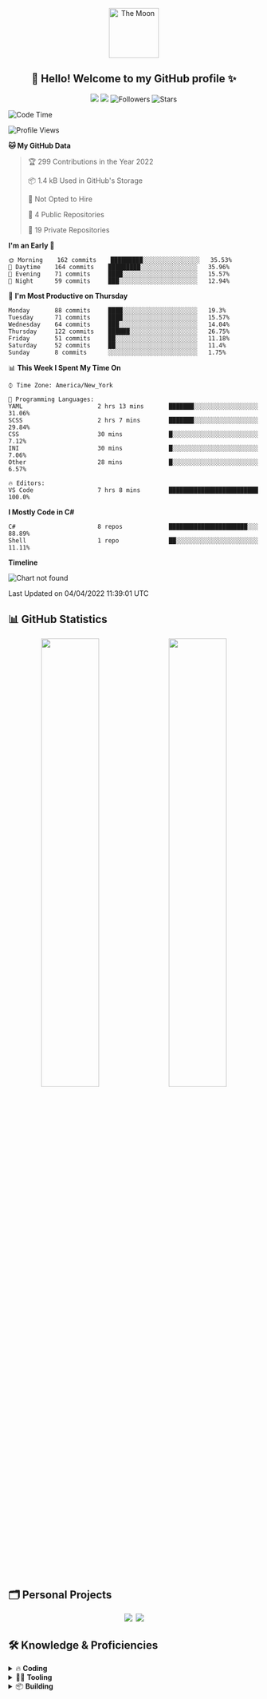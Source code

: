 <p align="center">
  <img width="100px" src="https://i.imgur.com/Ax6izaP.png" align="center" alt="The Moon"/>
	<h2 align="center">📌 Hello! Welcome to my GitHub profile ✨</h2>
</p>
<p align="center">
  <img src="https://komarev.com/ghpvc/?username=wuoyrd&color=57a6e6&label=Views&logo=github&style=flat">
  <img src="https://badges.pufler.dev/visits/wuoyrd/wuoyrd?color=fbe6a4&logo=github&style=flat"/>
  <img alt="Followers" src="https://img.shields.io/github/followers/wuoyrd?label=follow&color=52cca3&style=flat"/>
  <img alt="Stars" src="https://img.shields.io/github/stars/wuoyrd?label=watch&color=f57676&style=flat"/>
</p>

<!--START_SECTION:waka-->
![Code Time](http://img.shields.io/badge/Code%20Time-744%20hrs%2050%20mins-blue)

![Profile Views](http://img.shields.io/badge/Profile%20Views-204-blue)

**🐱 My GitHub Data** 

> 🏆 299 Contributions in the Year 2022
 > 
> 📦 1.4 kB Used in GitHub's Storage 
 > 
> 🚫 Not Opted to Hire
 > 
> 📜 4 Public Repositories 
 > 
> 🔑 19 Private Repositories  
 > 
**I'm an Early 🐤** 

```text
🌞 Morning    162 commits    █████████░░░░░░░░░░░░░░░░   35.53% 
🌆 Daytime    164 commits    █████████░░░░░░░░░░░░░░░░   35.96% 
🌃 Evening    71 commits     ████░░░░░░░░░░░░░░░░░░░░░   15.57% 
🌙 Night      59 commits     ███░░░░░░░░░░░░░░░░░░░░░░   12.94%

```
📅 **I'm Most Productive on Thursday** 

```text
Monday       88 commits     ████░░░░░░░░░░░░░░░░░░░░░   19.3% 
Tuesday      71 commits     ████░░░░░░░░░░░░░░░░░░░░░   15.57% 
Wednesday    64 commits     ███░░░░░░░░░░░░░░░░░░░░░░   14.04% 
Thursday     122 commits    ██████░░░░░░░░░░░░░░░░░░░   26.75% 
Friday       51 commits     ██░░░░░░░░░░░░░░░░░░░░░░░   11.18% 
Saturday     52 commits     ██░░░░░░░░░░░░░░░░░░░░░░░   11.4% 
Sunday       8 commits      ░░░░░░░░░░░░░░░░░░░░░░░░░   1.75%

```


📊 **This Week I Spent My Time On** 

```text
⌚︎ Time Zone: America/New_York

💬 Programming Languages: 
YAML                     2 hrs 13 mins       ███████░░░░░░░░░░░░░░░░░░   31.06% 
SCSS                     2 hrs 7 mins        ███████░░░░░░░░░░░░░░░░░░   29.84% 
CSS                      30 mins             █░░░░░░░░░░░░░░░░░░░░░░░░   7.12% 
INI                      30 mins             █░░░░░░░░░░░░░░░░░░░░░░░░   7.06% 
Other                    28 mins             █░░░░░░░░░░░░░░░░░░░░░░░░   6.57%

🔥 Editors: 
VS Code                  7 hrs 8 mins        █████████████████████████   100.0%

```

**I Mostly Code in C#** 

```text
C#                       8 repos             ██████████████████████░░░   88.89% 
Shell                    1 repo              ██░░░░░░░░░░░░░░░░░░░░░░░   11.11%

```


**Timeline**

![Chart not found](https://raw.githubusercontent.com/wuoyrd/wuoyrd/main/charts/bar_graph.png) 


 Last Updated on 04/04/2022 11:39:01 UTC
<!--END_SECTION:waka-->

## 📊 GitHub Statistics

<p align="center">
  	<img width="48%" src="https://github-readme-stats.vercel.app/api?username=wuoyrd&theme=github_dark&show_icons=true&hide_border=true&bg_color=2d333b&icon_color=fbe6a4&title_color=57a6e6&text_color=d6d6d6&count_private=true"/>
  	&ensp;
  	<img width="48%" src="https://github-readme-streak-stats.herokuapp.com/?user=wuoyrd&theme=github-dark-blue&hide_border=true&background=2d333b&title=57a6e6&ring=fbe6a4&fire=f57676&sideNums=67a6e6&dates=a6a6a6&currStreakLabel=e6e6e6&sideLabels=e6e6e6&stroke=797C82"/>
  </p>

## 🗂️ Personal Projects

<p align="center">
	<a href="https://github.com/wuoyrd/vs-theme-goodnight"><img src="https://github-readme-stats.vercel.app/api/pin/?username=wuoyrd&repo=vs-theme-goodnight&show_owner=true&theme=github_dark&hide_border=true&bg_color=2d333b&icon_color=fbe6a4&title_color=57a6e6&text_color=d6d6d6&line_height=27"/></a>&ensp;<a href="https://github.com/wuoyrd/leetcode"><img src="https://github-readme-stats.vercel.app/api/pin/?username=wuoyrd&repo=leetcode&show_owner=true&theme=github_dark&hide_border=true&bg_color=2d333b&icon_color=fbe6a4&title_color=57a6e6&text_color=d6d6d6&line_height=27"/></a>
</p>

## 🛠️ Knowledge & Proficiencies

<details>
	<summary>🔥 <b>Coding</b></summary>
	<p align="left">
    <img src="https://img.shields.io/badge/dotnet-informational?style=flat&logo=dotnet&color=57a6e6"/>
    <img src="https://img.shields.io/badge/dotnet-informational?style=flat&logo=dotnet&color=57a6e6"/>
    <img src="https://img.shields.io/badge/C%23-informational?style=flat&logo=Csharp&color=57a6e6"/>
    <img src="https://img.shields.io/badge/HTML-informational?style=flat&logo=html5&logoColor=white&color=57a6e6"/>
    <img src="https://img.shields.io/badge/CSS-informational?style=flat&logo=css3&logoColor=white&color=57a6e6"/>
    <img src="https://img.shields.io/badge/SASS-informational?style=flat&logo=sass&logoColor=white&color=57a6e6"/>
    <img src="https://img.shields.io/badge/JavaScript-informational?style=flat&logo=javascript&logoColor=white&color=57a6e6"/>
    <img src="https://img.shields.io/badge/Node.js-informational?style=flat&logo=node.js&logoColor=white&color=57a6e6"/>
    <img src="https://img.shields.io/badge/Python-informational?style=flat&logo=python&logoColor=white&color=57a6e6"/>
    <img src="https://img.shields.io/badge/Markdown-informational?style=flat&logo=markdown&logoColor=white&color=57a6e6"/>
    <img src="https://img.shields.io/badge/LaTeX-informational?style=flat&logo=latex&logoColor=white&color=57a6e6"/>
    <img src="https://img.shields.io/badge/XML-informational?style=flat&logo=xaml&color=eb525f"/>
    <img src="https://img.shields.io/badge/JSON-informational?style=flat&logo=json&color=eb525f"/>
    <img src="https://img.shields.io/badge/YAML-informational?style=flat&logo=json&color=eb525f"/>
	</p>
</details>
<details><summary>👨‍💻 <b>Tooling</b></summary><p align="left">
<img src="https://img.shields.io/badge/Git-informational?style=flat&logo=git&logoColor=white&color=2bbc8a"/>
<img src="https://img.shields.io/badge/VS%20Code-informational?style=flat&logo=visual-studio-code&logoColor=white&color=2bbc8a"/>
<img src="https://img.shields.io/badge/Visual%20Studio-informational?style=flat&logo=visual-studio&logoColor=white&color=2bbc8a"/>
<img src="https://img.shields.io/badge/Docker-informational?style=flat&logo=docker&logoColor=white&color=2bbc8a"/>
<img src="https://img.shields.io/badge/Kubernetes-informational?style=flat&logo=kubernetes&logoColor=white&color=2bbc8a"/>
<img src="https://img.shields.io/badge/MS_SQL-informational?style=flat&logo=microsoft-sql-server&logoColor=white&color=2bbc8a"/>
<img src="https://img.shields.io/badge/PostgreSQL-informational?style=flat&logo=postgresql&logoColor=white&color=2bbc8a"/>
<img src="https://img.shields.io/badge/SQLite-informational?style=flat&logo=sqlite&logoColor=white&color=2bbc8a"/>
<img src="https://img.shields.io/badge/RavenDB-informational?style=flat&logo=json&logoColor=white&color=2bbc8a"/>
<img src="https://img.shields.io/badge/Redis-informational?style=flat&logo=redis&logoColor=white&color=2bbc8a"/>
<img src="https://img.shields.io/badge/RabbitMQ-informational?style=flat&logo=rabbitmq&logoColor=white&color=2bbc8a"/>
<img src="https://img.shields.io/badge/Kafka-informational?style=flat&logo=apachekafka&logoColor=white&color=2bbc8a"/>
<img src="https://img.shields.io/badge/EventStoreDB-informational?style=flat&logo=eventstore&logoColor=white&color=2bbc8a"/>
<img src="https://img.shields.io/badge/Postman-informational?style=flat&logo=postman&logoColor=white&color=2bbc8a"/>
<img src="https://img.shields.io/badge/Insomnia-informational?style=flat&logo=insomnia&logoColor=white&color=2bbc8a"/>
</p></details>
<details>
	<summary>📦 <b>Building</b></summary>
	<p align="left">
    <img src="https://img.shields.io/badge/AzureDevOps-informational?style=flat&logo=azure-devops&logoColor=white&color=ac8fbd"/>
    <img src="https://img.shields.io/badge/Octopus_Deploy-informational?style=flat&logo=octopus-deploy&logoColor=white&color=ac8fbd"/>
    <img src="https://img.shields.io/badge/GitHub%20Actions-informational?style=flat&logo=github%20actions&logoColor=white&color=ac8fbd"/>
    <img src="https://img.shields.io/badge/Terraform-informational?style=flat&logo=terraform&logoColor=white&color=ac8fbd"/>
    <img src="https://img.shields.io/badge/Helm-informational?style=flat&logo=helm&logoColor=white&color=ac8fbd"/>
    <img src="https://img.shields.io/badge/AWS-informational?style=flat&logo=amazon&logoColor=white&color=ac8fbd"/>
    <img src="https://img.shields.io/badge/Bash-informational?style=flat&logo=gnu-bash&logoColor=white&color=ffe882"/>
    <img src="https://img.shields.io/badge/PowerShell-informational?style=flat&logo=powershell&logoColor=white&color=ffe882"/>
    <img src="https://img.shields.io/badge/WSL2-informational?style=flat&logo=ubuntu&logoColor=white&color=ffe882"/>
	</p>
</details>
